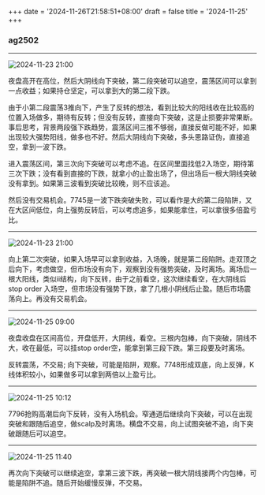 +++
date = '2024-11-26T21:58:51+08:00'
draft = false
title = '2024-11-25'
+++

### ag2502

---

![2024-11-23 21:00](/img/2024-11-23-02-06-22.png)

夜盘高开在高位，然后大阴线向下突破，第二段突破可以追空，震荡区间可以拿到一点收益；如果持仓坚定，可以拿到大的第二段下跌。

由于小第二段震荡3推向下，产生了反转的想法，看到比较大的阳线收在比较高的位置入场做多，期待有反转；但没有反转，直接向下突破，这是止损要非常果断。事后思考，背景两段强下跌趋势，震荡区间三推不够弱，直接反做可能不好，如果出现较大强势阳线，做多也不好。然后大阴线向下突破，多头思路证伪，直接追空，拿到一波下跌。

进入震荡区间，第三次向下突破可以考虑不追。在区间里面找低2入场空，期待第三次下跌；没有看到直接的下跌，就拿小的止盈出场了，但出场后一根大阴线突破没有拿到。如果第三波看到突破比较晚，则不应该追。

然后没有交易机会。7745是一波下跌突破失败，可以看作是大的第二段陷阱，又在大区间低位，向上强势反转后，可以考虑追多，如果能拿住，可以拿很多倍盈亏比。

---

![2024-11-23 21:00](/img/2024-11-23-02-17-14.png)

向上第二次突破，如果入场早可以拿到收益，入场晚，就是第二段陷阱。走双顶之后向下，考虑做空，但市场没有向下，观察到没有强势突破，及时离场。离场后一根大阳线，类似ii结构，向下反转，由于之前看空，这次继续看空，在大阴线后stop order 入场空，但市场没有强势下跌，拿了几根小阴线后止盈。随后市场震荡向上。再没有交易机会。

---

![2024-11-25 09:00](/img/2024-11-26-22-09-24.png)

夜盘收盘在区间高位，开盘低开，大阴线，看空。三根内包棒，向下突破，阴线不大，收在最低，可以挂stop order空，能拿到第三段下跌。第三段要及时离场。

反转震荡，不交易; 向下突破，可能是陷阱，观察。7748形成双底，向上反弹，K线体积较小，如果做多可以拿到两倍以上盈亏比。

---

![2024-11-25 10:12](/img/2024-11-26-22-14-46.png)

7796抢购高潮后向下反转，没有入场机会。窄通道后继续向下突破，可以在出现突破和跟随后追空，做scalp及时离场。横盘不交易，向上试图突破不追，向下突破跟随后可以追空。

---

![2024-11-25 11:40](/img/2024-11-26-23-20-02.png)

再次向下突破可以继续追空，拿第三波下跌，再突破一根大阴线接两个内包棒，可能是陷阱不追。随后开始缓慢反弹，不交易。

